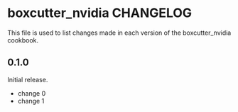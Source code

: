 # boxcutter_nvidia CHANGELOG

This file is used to list changes made in each version of the boxcutter_nvidia cookbook.

## 0.1.0

Initial release.

- change 0
- change 1
